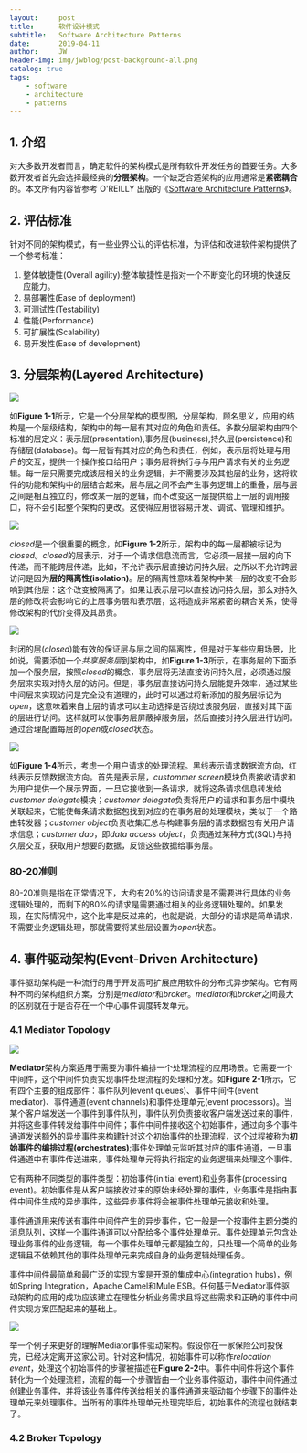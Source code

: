 ```yaml
---
layout:     post
title:      软件设计模式
subtitle:   Software Architecture Patterns
date:       2019-04-11
author:     JW
header-img: img/jwblog/post-background-all.png
catalog: true
tags:
    - software 
    - architecture
    - patterns
---
```


## 1. 介绍
对大多数开发者而言，确定软件的架构模式是所有软件开发任务的首要任务。大多数开发者首先会选择最经典的**分层架构**。一个缺乏合适架构的应用通常是**紧密耦合**的。本文所有内容皆参考 O'REILLY 出版的《[Software Architecture Patterns](https://www.oreilly.com/programming/free/files/software-architecture-patterns.pdf)》。

## 2. 评估标准
针对不同的架构模式，有一些业界公认的评估标准，为评估和改进软件架构提供了一个参考标准：
1. 整体敏捷性(Overall agility):整体敏捷性是指对一个不断变化的环境的快速反应能力。
2. 易部署性(Ease of deployment)
3. 可测试性(Testability)
4. 性能(Performance)
5. 可扩展性(Scalability)
6. 易开发性(Ease of development)

## 3. 分层架构(Layered Architecture)

![](/img/jwblog/softArchi/figure1-1.png)

如**Figure 1-1**所示，它是一个分层架构的模型图，分层架构，顾名思义，应用的结构是一个层级结构，架构中的每一层有其对应的角色和责任。多数分层架构由四个标准的层定义：表示层(presentation),事务层(business),持久层(persistence)和存储层(database)。每一层皆有其对应的角色和责任，例如，表示层将处理与用户的交互，提供一个操作接口给用户；事务层将执行与与用户请求有关的业务逻辑。每一层只需要完成该层相关的业务逻辑，并不需要涉及其他层的业务，这将软件的功能和架构中的层结合起来，层与层之间不会产生事务逻辑上的重叠，层与层之间是相互独立的，修改某一层的逻辑，而不改变这一层提供给上一层的调用接口，将不会引起整个架构的更改。这使得应用很容易开发、调试、管理和维护。

![](/img/jwblog/softArchi/figure1-2.png)

*closed*是一个很重要的概念，如**Figure 1-2**所示，架构中的每一层都被标记为*closed*。*closed*的层表示，对于一个请求信息流而言，它必须一层接一层的向下传递，而不能跨层传递，比如，不允许表示层直接访问持久层。之所以不允许跨层访问是因为**层的隔离性(isolation)**。层的隔离性意味着架构中某一层的改变不会影响到其他层：这个改变被隔离了。如果让表示层可以直接访问持久层，那么对持久层的修改将会影响它的上层事务层和表示层，这将造成非常紧密的耦合关系，使得修改架构的代价变得及其昂贵。

![](/img/jwblog/softArchi/figure1-3.png)

封闭的层(*closed*)能有效的保证层与层之间的隔离性，但是对于某些应用场景，比如说，需要添加一个*共享服务层*到架构中，如**Figure 1-3**所示，在事务层的下面添加一个服务层，按照*closed*的概念，事务层将无法直接访问持久层，必须通过服务层来实现对持久层的访问。但是，事务层直接访问持久层能提升效率，通过某些中间层来实现访问是完全没有道理的，此时可以通过将新添加的服务层标记为*open*，这意味着来自上层的请求可以主动选择是否绕过该服务层，直接对其下面的层进行访问。这样就可以使事务层屏蔽掉服务层，然后直接对持久层进行访问。通过合理配置每层的*open*或*closed*状态。

![](/img/jwblog/softArchi/figure1-4.png)

如**Figure 1-4**所示，考虑一个用户请求的处理流程。黑线表示请求数据流方向，红线表示反馈数据流方向。首先是表示层，*custommer screen*模块负责接收请求和为用户提供一个展示界面，一旦它接收到一条请求，就将这条请求信息转发给*customer delegate*模块；*customer delegate*负责将用户的请求和事务层中模块关联起来，它能使每条请求数据包找到对应的在事务层的处理模块，类似于一个路由转发器；*customer object*负责收集汇总与构建事务层的请求数据包有关用户请求信息；*customer dao*，即*data access object*，负责通过某种方式(SQL)与持久层交互，获取用户想要的数据，反馈这些数据给事务层。

### 80-20准则
80-20准则是指在正常情况下，大约有20%的访问请求是不需要进行具体的业务逻辑处理的，而剩下的80%的请求是需要通过相关的业务逻辑处理的。如果发现，在实际情况中，这个比率是反过来的，也就是说，大部分的请求是简单请求，不需要业务逻辑处理，那就需要将某些层设置为*open*状态。

## 4. 事件驱动架构(Event-Driven Architecture)
事件驱动架构是一种流行的用于开发高可扩展应用软件的分布式异步架构。它有两种不同的架构组织方案，分别是*mediator*和*broker*。*mediator*和*broker*之间最大的区别就在于是否存在一个中心事件调度转发单元。
### 4.1 Mediator Topology

![](/img/jwblog/softArchi/figure2-1.png)

**Mediator**架构方案适用于需要为事件编排一个处理流程的应用场景。它需要一个中间件，这个中间件负责实现事件处理流程的处理和分发。如**Figure 2-1**所示，它有四个主要的组成部件：事件队列(event queues)、事件中间件(event mediator)、事件通道(event channels)和事件处理单元(event processors)。当某个客户端发送一个事件到事件队列，事件队列负责接收客户端发送过来的事件，并将这些事件转发给事件中间件；事件中间件接收这个初始事件，通过向多个事件通道发送额外的异步事件来构建针对这个初始事件的处理流程，这个过程被称为**初始事件的编排过程(orchestrates)**;事件处理单元监听其对应的事件通道，一旦事件通道中有事件传送进来，事件处理单元将执行指定的业务逻辑来处理这个事件。

它有两种不同类型的事件类型：初始事件(initial event)和业务事件(processing event)。初始事件是从客户端接收过来的原始未经处理的事件，业务事件是指由事件中间件生成的异步事件，这些异步事件将会被事件处理单元接收和处理。

事件通道用来传送有事件中间件产生的异步事件，它一般是一个按事件主题分类的消息队列，这样一个事件通道可以分配给多个事件处理单元。事件处理单元包含处理业务事件的业务逻辑，每一个事件处理单元都是独立的，只处理一个简单的业务逻辑且不依赖其他的事件处理单元来完成自身的业务逻辑处理任务。

事件中间件最简单和最广泛的实现方案是开源的集成中心(integration hubs)，例如Spring Integration，Apache Camel和Mule ESB。任何基于Mediator事件驱动架构的应用的成功应该建立在理性分析业务需求且将这些需求和正确的事件中间件实现方案匹配起来的基础上。

![](/img/jwblog/softArchi/figure2-2.png)

举一个例子来更好的理解Mediator事件驱动架构。假设你在一家保险公司投保完，已经决定离开这家公司。针对这种情况，初始事件可以称作*relocation event*，处理这个初始事件的步骤被描述在**Figure 2-2**中。事件中间件将这个事件转化为一个处理流程，流程的每一个步骤皆由一个业务事件驱动，事件中间件通过创建业务事件，并将该业务事件传送给相关的事件通道来驱动每个步骤下的事件处理单元来处理事件。当所有的事件处理单元处理完毕后，初始事件的流程也就结束了。

### 4.2 Broker Topology

